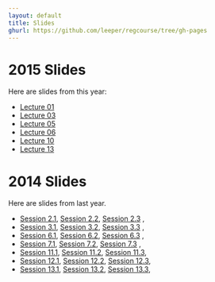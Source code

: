 ```yaml
---
layout: default
title: Slides
ghurl: https://github.com/leeper/regcourse/tree/gh-pages
---
```


# 2015 Slides #

Here are slides from this year:

* [Lecture 01](lecture01.pdf)
* [Lecture 03](lecture03.pdf)
* [Lecture 05](lecture05.pdf)
* [Lecture 06](lecture06.pdf)
* [Lecture 10](lecture10.pdf)
* [Lecture 13](lecture13.pdf)

# 2014 Slides #

Here are slides from last year.

 * [Session 2.1](Session02_01.html), [Session 2.2](Session02_02.html), [Session 2.3](Session02_03.html) ,
 * [Session 3.1](Session03_01.html), [Session 3.2](Session03_02.html), [Session 3.3](Session03_03.html) ,
 * [Session 6.1](Session06_01.html), [Session 6.2](Session06_02.html), [Session 6.3](Session06_03.html) ,
 * [Session 7.1](Session07_01.html), [Session 7.2](Session07_02.html), [Session 7.3](Session07_03.html) ,
 * [Session 11.1](Session11_01.html), [Session 11.2](Session11_02.html), [Session 11.3](Session11_03.html),
 * [Session 12.1](Session12_01.html), [Session 12.2](Session12_02.html), [Session 12.3](Session12_03.html),
 * [Session 13.1](Session13_01.html), [Session 13.2](Session13_02.html), [Session 13.3](Session13_03.html),
